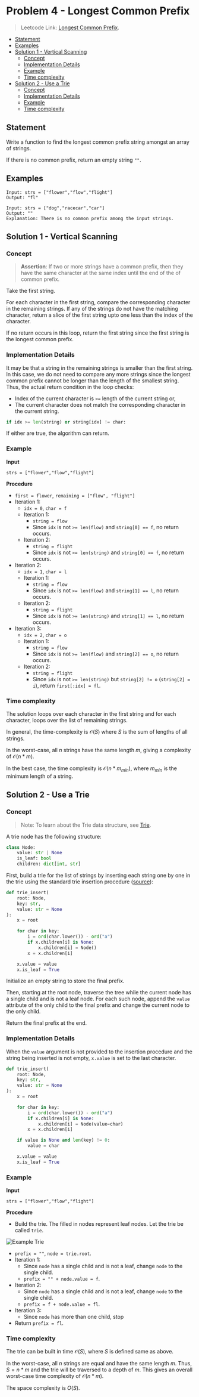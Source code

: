 # <!-- omit in toc --> Problem 4 - Longest Common Prefix

> Leetcode Link: [Longest Common Prefix](https://leetcode.com/submissions/detail/730808235/).

- [Statement](#statement)
- [Examples](#examples)
- [Solution 1 - Vertical Scanning](#solution-1---vertical-scanning)
  - [Concept](#concept)
  - [Implementation Details](#implementation-details)
  - [Example](#example)
  - [Time complexity](#time-complexity)
- [Solution 2 - Use a Trie](#solution-2---use-a-trie)
  - [Concept](#concept-1)
  - [Implementation Details](#implementation-details-1)
  - [Example](#example-1)
  - [Time complexity](#time-complexity-1)

## Statement

Write a function to find the longest common prefix string amongst an array of strings.

If there is no common prefix, return an empty string `""`.

## Examples

```block
Input: strs = ["flower","flow","flight"]
Output: "fl"
```

```block
Input: strs = ["dog","racecar","car"]
Output: ""
Explanation: There is no common prefix among the input strings.
```

## Solution 1 - Vertical Scanning

### Concept

> **Assertion**: If two or more strings have a common prefix, then they have the same character at the same index until the end of the of common prefix.

Take the first string.

For each character in the first string, compare the corresponding character in the remaining strings. If any of the strings do not have the matching character, return a slice of the first string upto one less than the index of the character.

If no return occurs in this loop, return the first string since the first string is the longest common prefix.

### Implementation Details

It may be that a string in the remaining strings is smaller than the first string. In this case, we do not need to compare any more strings since the longest common prefix cannot be longer than the length of the smallest string. Thus, the actual return condition in the loop checks:

- Index of the current character is `>=` length of the current string or,
- The current character does not match the corresponding character in the current string.

```python
if idx >= len(string) or string[idx] != char:
```

If either are true, the algorithm can return.

### Example

**Input**

```block
strs = ["flower","flow","flight"]
```

**Procedure**

- `first = flower`, `remaining = ["flow", "flight"]`
- Iteration 1:
  - `idx = 0`, `char = f`
  - Iteration 1:
    - `string = flow`
    - Since `idx` is not `>= len(flow)` and `string[0] == f`, no return occurs.
  - Iteration 2:
    - `string = flight`
    - Since `idx` is not `>= len(string)` and `string[0] == f`, no return occurs.
- Iteration 2:
  - `idx = 1`, `char = l`
  - Iteration 1:
    - `string = flow`
    - Since `idx` is not `>= len(flow)` and `string[1] == l`, no return occurs.
  - Iteration 2:
    - `string = flight`
    - Since `idx` is not `>= len(string)` and `string[1] == l`, no return occurs.
- Iteration 3:
  - `idx = 2`, `char = o`
  - Iteration 1:
    - `string = flow`
    - Since `idx` is not `>= len(flow)` and `string[2] == o`, no return occurs.
  - Iteration 2:
    - `string = flight`
    - Since `idx` is not `>= len(string)` but `string[2] != o` (`string[2] = i`), return `first[:idx] = fl`.

### Time complexity

The solution loops over each character in the first string and for each character, loops over the list of remaining strings.

In general, the time-complexity is $\mathcal{O}(S)$ where $S$ is the sum of lengths of all strings.

In the worst-case, all $n$ strings have the same length $m$, giving a complexity of $\mathcal{O}(n*m).$

In the best case, the time complexity is $\mathcal{O}(n*m_{min})$, where $m_{min}$ is the minimum length of a string.

## Solution 2 - Use a Trie

### Concept

> Note: To learn about the Trie data structure, see [Trie](https://en.wikipedia.org/wiki/Trie).

A trie node has the following structure:

```python
class Node:
    value: str | None
    is_leaf: bool
    children: dict[int, str]
```

First, build a trie for the list of strings by inserting each string one by one in the trie using the standard trie insertion procedure ([source](https://en.wikipedia.org/wiki/Trie#Insertion)):

```python
def trie_insert(
    root: Node,
    key: str,
    value: str = None
):
    x = root

    for char in key:
        i = ord(char.lower()) - ord("a")
        if x.children[i] is None:
            x.children[i] = Node()
        x = x.children[i]

    x.value = value
    x.is_leaf = True
```

Initialize an empty string to store the final prefix.

Then, starting at the root node, traverse the tree while the current node has a single child and is not a leaf node. For each such node, append the `value` attribute of the only child to the final prefix and change the current node to the only child.

Return the final prefix at the end.

### Implementation Details

When the `value` argument is not provided to the insertion procedure and the string being inserted is not empty, `x.value` is set to the last character.

```python
def trie_insert(
    root: Node,
    key: str,
    value: str = None
):
    x = root

    for char in key:
        i = ord(char.lower()) - ord("a")
        if x.children[i] is None:
            x.children[i] = Node(value=char)
        x = x.children[i]

    if value is None and len(key) != 0:
        value = char

    x.value = value
    x.is_leaf = True
```

### Example

**Input**

```block
strs = ["flower","flow","flight"]
```

**Procedure**

- Build the trie. The filled in nodes represent leaf nodes. Let the trie be called `trie`.

![Example Trie](../../assets/imgs/example_trie.png)

- `prefix = ""`, `node = trie.root`.
- Iteration 1:
  - Since `node` has a single child and is not a leaf, change `node` to the single child.
  - `prefix = "" + node.value = f`.
- Iteration 2:
  - Since `node` has a single child and is not a leaf, change `node` to the single child.
  - `prefix = f + node.value = fl`.
- Iteration 3:
  - Since `node` has more than one child, stop
- Return `prefix = fl`.

### Time complexity

The trie can be built in time $\mathcal{O}(S)$, where $S$ is defined same as above.

In the worst-case, all $n$ strings are equal and have the same length $m$. Thus, $S=n*m$ and the trie will be traversed to a depth of $m$. This gives an overall worst-case time complexity of $\mathcal{O}(n*m)$.

The space complexity is $O(S)$.
